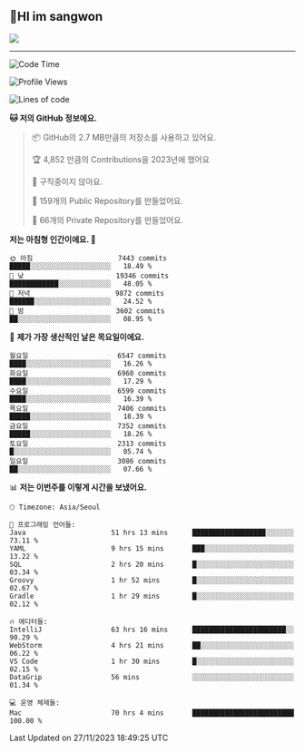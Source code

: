 ## 🤸HI im sangwon

<img src="https://github-profile-summary-cards.vercel.app/api/cards/profile-details?username=nowgnas&theme=dracula" />

<!-- <a href="#">
  <img src="https://github-readme-stats.vercel.app/api?username=nowgnas&theme=calm&show_icons=true" height='200px'>
</a><br>
<a href="#">
  <img src="https://github-readme-stats.vercel.app/api/top-langs/?username=nowgnas&theme=calm&exclude_repo=Jagi,assignment&layout=compact" height='200px'>
  <img src='http://mazassumnida.wtf/api/v2/generate_badge?boj=leo503801' height='200px'>
</a> -->

<hr>

<!--START_SECTION:waka-->
![Code Time](http://img.shields.io/badge/Code%20Time-3%2C847%20hrs%209%20mins-blue)

![Profile Views](http://img.shields.io/badge/Profile%20Views-0-blue)

![Lines of code](https://img.shields.io/badge/%EC%A0%80%EB%8A%94%20%EC%97%AC%ED%83%9C%EA%B9%8C%EC%A7%80%20-37.5%20million%20%EC%A4%84%EC%9D%98%20%EC%BD%94%EB%93%9C%EB%A5%BC%20%EC%9E%91%EC%84%B1%ED%96%88%EC%96%B4%EC%9A%94.-blue)

**🐱 저의 GitHub 정보에요.** 

> 📦 GitHub의 2.7 MB만큼의 저장소를 사용하고 있어요. 
 > 
> 🏆 4,852 만큼의 Contributions을 2023년에 했어요
 > 
> 🚫 구직중이지 않아요.
 > 
> 📜 159개의 Public Repository를 만들었어요. 
 > 
> 🔑 66개의 Private Repository를 만들었어요. 
 > 
**저는 아침형 인간이에요. 🐤** 

```text
🌞 아침                     7443 commits        █████░░░░░░░░░░░░░░░░░░░░   18.49 % 
🌆 낮　                     19346 commits       ████████████░░░░░░░░░░░░░   48.05 % 
🌃 저녁                     9872 commits        ██████░░░░░░░░░░░░░░░░░░░   24.52 % 
🌙 밤　                     3602 commits        ██░░░░░░░░░░░░░░░░░░░░░░░   08.95 % 
```
📅 **제가 가장 생산적인 날은 목요일이에요.** 

```text
월요일                      6547 commits        ████░░░░░░░░░░░░░░░░░░░░░   16.26 % 
화요일                      6960 commits        ████░░░░░░░░░░░░░░░░░░░░░   17.29 % 
수요일                      6599 commits        ████░░░░░░░░░░░░░░░░░░░░░   16.39 % 
목요일                      7406 commits        █████░░░░░░░░░░░░░░░░░░░░   18.39 % 
금요일                      7352 commits        █████░░░░░░░░░░░░░░░░░░░░   18.26 % 
토요일                      2313 commits        █░░░░░░░░░░░░░░░░░░░░░░░░   05.74 % 
일요일                      3086 commits        ██░░░░░░░░░░░░░░░░░░░░░░░   07.66 % 
```


📊 **저는 이번주를 이렇게 시간을 보냈어요.** 

```text
🕑︎ Timezone: Asia/Seoul

💬 프로그래밍 언어들: 
Java                     51 hrs 13 mins      ██████████████████░░░░░░░   73.11 % 
YAML                     9 hrs 15 mins       ███░░░░░░░░░░░░░░░░░░░░░░   13.22 % 
SQL                      2 hrs 20 mins       █░░░░░░░░░░░░░░░░░░░░░░░░   03.34 % 
Groovy                   1 hr 52 mins        █░░░░░░░░░░░░░░░░░░░░░░░░   02.67 % 
Gradle                   1 hr 29 mins        █░░░░░░░░░░░░░░░░░░░░░░░░   02.12 % 

🔥 에디터들: 
IntelliJ                 63 hrs 16 mins      ███████████████████████░░   90.29 % 
WebStorm                 4 hrs 21 mins       ██░░░░░░░░░░░░░░░░░░░░░░░   06.22 % 
VS Code                  1 hr 30 mins        █░░░░░░░░░░░░░░░░░░░░░░░░   02.15 % 
DataGrip                 56 mins             ░░░░░░░░░░░░░░░░░░░░░░░░░   01.34 % 

💻 운영 체제들: 
Mac                      70 hrs 4 mins       █████████████████████████   100.00 % 
```


 Last Updated on 27/11/2023 18:49:25 UTC
<!--END_SECTION:waka-->

<!-- <div align="center">
  <h2>⌨️Languages and Tools⌨️</h2>
  <div align=flex>
    <img height="25px" src="https://img.shields.io/badge/Python-3776AB?style=flat&amp;logo=Python&amp;logoColor=white" alt="Python Badge">
    <img height="25px" src="https://img.shields.io/badge/Javascript-F7DF1E?style=flat&amp;logo=Javascript&amp;logoColor=white" alt="Python Badge">
  </div>

  <div>
  <img height="25px" src="https://img.shields.io/badge/Express-000000?style=flat&amp;logo=Express&amp;logoColor=white" alt="Python Badge">
  <img height="25px" src="https://img.shields.io/badge/Node js-339933?style=flat&amp;logo=Node.js&amp;logoColor=white" alt="Python Badge">
  <img height="25px" src="https://img.shields.io/badge/MongoDB-47A248?style=flat&amp;logo=MongoDB&amp;logoColor=white" alt="Python Badge">
  <img height="25px" src="https://img.shields.io/badge/React-61DAFB?style=flat&amp;logo=React&amp;logoColor=white" alt="Python Badge">
   <img height="25px" src="https://img.shields.io/badge/TensorFlow-FF6F00?style=flat&amp;logo=TensorFlow&amp;logoColor=white" alt="Python Badge">
  </div>
  <div>
  <img height="25px" src="https://img.shields.io/badge/Visual Studio Code-007ACC?style=flat&amp;logo=Visual Studio Code&amp;logoColor=white" alt="Python Badge">
  <img height="25px" src="https://img.shields.io/badge/Ubuntu-E95420?style=flat&amp;logo=Ubuntu&amp;logoColor=white" alt="Python Badge">
  </div>
</div>
<br> -->
<!--
<h2 align=center>⌨️Languages and Tools⌨️</h2>
<div>
  <div style='float:left; margin-right:30px; width:200px'>
  <h3>🎈Languages🎈</h3>
  <div>
    <img height="25px" src="https://img.shields.io/badge/Java-FF7800?style=flat&amp;&amp;logoColor=white" alt="Python Badge">
    <img height="25px" src="https://img.shields.io/badge/Python-3776AB?style=flat&amp;logo=Python&amp;logoColor=white" alt="Python Badge">
      <img height="25px" src="https://img.shields.io/badge/Javascript-F7DF1E?style=flat&amp;logo=Javascript&amp;logoColor=white" alt="Python Badge">
  </div>
  
  </div>
  <div style='float:left; margin-right:30px; width:200px'>
  <h3>🛠️Frameworks🛠️</h3>
  <div>
    <img height="25px" src="https://img.shields.io/badge/NestJS-E0234E?style=flat&amp;logo=NestJS&amp;logoColor=white" alt="Python Badge">
    <img height="25px" src="https://img.shields.io/badge/Express-000000?style=flat&amp;logo=Express&amp;logoColor=white" alt="Python Badge">
    <img height="25px" src="https://img.shields.io/badge/Node js-339933?style=flat&amp;logo=Node.js&amp;logoColor=white" alt="Python Badge">
    <img height="25px" src="https://img.shields.io/badge/MongoDB-47A248?style=flat&amp;logo=MongoDB&amp;logoColor=white" alt="Python Badge">
     <img height="25px" src="https://img.shields.io/badge/TensorFlow-FF6F00?style=flat&amp;logo=TensorFlow&amp;logoColor=white" alt="Python Badge">
  </div>
  </div>
  <div style='float:left;'>
  <h3>⚙️Tools⚙️</h3>
  <div>
    <img height="25px" src="https://img.shields.io/badge/Ubuntu-E95420?style=flat&amp;logo=Ubuntu&amp;logoColor=white" alt="Python Badge">
    <img height="25px" src="https://img.shields.io/badge/Docker-2496ED?style=flat&amp;logo=Docker&amp;logoColor=white" alt="Python Badge">
  </div>
  </div>
</div>
-->
<!-- ![trophy](https://github-profile-trophy.vercel.app/?username=nowgnas&column=7&margin-w=15&margin-h=15) -->

<!--
**Marshmellowon/Marshmellowon** is a ✨ _special_ ✨ repository because its `README.md` (this file) appears on your GitHub profile.

Here are some ideas to get you started:

- 🔭 I’m currently working on ...
- 🌱 I’m currently learning ...
- 👯 I’m looking to collaborate on ...
- 🤔 I’m looking for help with ...
- 💬 Ask me about ...
- 📫 How to reach me: ...
- 😄 Pronouns: ...
- ⚡ Fun fact: ...
-->

<!-- style='display:grid; grid-template-columns: auto auto auto;' -->
